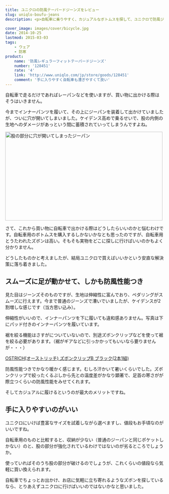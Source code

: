 ```yaml
---
title: ユニクロの防風テーパードジーンズをレビュー
slug: uniqlo-boufu-jeans
description: <p>自転車に乗りやすく、カジュアルなボトムスを探して、ユニクロで防風ジーンズを買いました。生地がよく伸びるのでペダルがこぎやすく、しかも防風性能付きで暖かくていい感じです。冬用のカジュアルなズボンを探している人にオススメです。</p>

cover_image: images/cover/bicycle.jpg
date: 2014-10-25
lastmod: 2015-03-03
tags: 
    - ウェア
    - 防寒
product:
    name: '防風レギュラーフィットテーパードジーンズ'
    number: '128451'
    rate: '4'
    link: 'http://www.uniqlo.com/jp/store/goods/128451'
    comment: '手に入りやすく自転車も漕ぎやすくて良い'
---
```


<p>自転車で走るだけであればレーパンなどを使いますが、買い物に出かける際はそうはいきません。</p>
<p>今までインナーパンツを履いて、その上にジーパンを装着して出かけていましたが、ついに穴が開いてしまいました。ケイデンス高めで乗るせいで、股の内側の生地へのダメージがあっという間に蓄積されていってしまうんですよね。</p>
<p><img src="https://wantit.gcreate.jp/wp-content/uploads/2014/10/ea4ea99c6cf0981cf00d96dcc5009840.jpg" alt="股の部分に穴が開いてしまったジーパン" title="股の部分に穴が開いてしまったジーパン.jpg" width="500" height="282" /></p>
<p>さて、これから買い物に自転車で出かける際はどうしたらいいのかと悩むわけです。自転車用のボトムスを購入するしかないかなとも思ったのですが、自転車用とうたわれたズボンは高い。そもそも実物をどこに探しに行けばいいのかもよく分かりません。</p>
<p>どうしたものかと考えましたが、結局ユニクロで買えばいいかという安直な解決策に落ち着きました。</p>
<h2>スムーズに足が動かせて、しかも防風性能つき</h2>
<p>見た目はジーンズそのものですが、生地は伸縮性に富んでおり、ペダリングがスムーズに行えます。今まで普通のジーンズで漕いでいましたが、ケイデンスが2割増しな感じです（当方思い込み）。</p>
<p>伸縮性がいいので、インナーパンツを下に履いても違和感ありません。写真は下にパッド付きのインナーパンツを履いています。</p>
<p>裾を絞る機能はさすがについていないので、別途ズボンクリップなどを使って裾を絞る必要があります。（裾がギアなどに引っかかってもいいなら要りませんが・・・）</p>
<div data-role="amazonjs" data-asin="B003RWSHE4" data-locale="JP" data-tmpl="" data-img-size="" class="asin_B003RWSHE4_JP_ amazonjs_item"><div class="amazonjs_indicator"><span class="amazonjs_indicator_img"></span><a class="amazonjs_indicator_title" href="#">OSTRICH(オーストリッチ) ズボンクリップB ブラック(2本1組)</a><span class="amazonjs_indicator_footer"></span></div></div>
<p>防風性能つきでかなり暖かく感じます。むしろ汗かいて暑いくらいでした。ズボンクリップで絞ったくるぶしから先との温度差がかなり顕著で、足首の寒さがが際立つくらいの防風性能をみせてくれます。</p>
<p>そしてカジュアルに履けるというのが最大のメリットですね。</p>
<h2>手に入りやすいのがいい</h2>
<p>ユニクロにいけば豊富なサイズを試着しながら選べますし、値段もお手頃なのがいいですね。</p>
<p>自転車用のものと比較すると、収納が少ない（普通のジーパンと同じポケットしかない）のと、股の部分が強化されているわけではないのが劣るところでしょうか。</p>
<p>使っていればそのうち股の部分が破けるのでしょうが、これくらいの値段なら気軽に買い換えられます。</p>
<p>自転車でちょっとお出かけ、お店に気軽に立ち寄れるようなズボンを探しているなら、とりあえずユニクロに行けばいいのではないかなと思いました。</p>

  